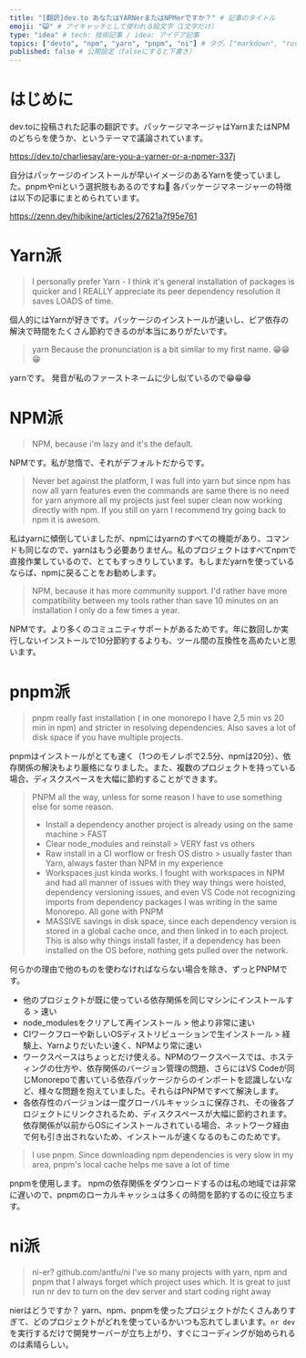 ```yaml
---
title: "[翻訳]dev.to あなたはYARNerまたはNPMerですか？" # 記事のタイトル
emoji: "😺" # アイキャッチとして使われる絵文字（1文字だけ）
type: "idea" # tech: 技術記事 / idea: アイデア記事
topics: ["devto", "npm", "yarn", "pnpm", "ni"] # タグ。["markdown", "rust", "aws"]のように指定する
published: false # 公開設定（falseにすると下書き）
---
```


# はじめに

dev.toに投稿された記事の翻訳です。パッケージマネージャはYarnまたはNPMのどちらを使うか、というテーマで議論されています。

https://dev.to/charliesay/are-you-a-yarner-or-a-npmer-337j

自分はパッケージのインストールが早いイメージのあるYarnを使っていました。pnpmやniという選択肢もあるのですね🤔
各パッケージマネージャーの特徴は以下の記事にまとめられています。

https://zenn.dev/hibikine/articles/27621a7f95e761

# Yarn派

> I personally prefer Yarn - I think it's general installation of packages is quicker and I REALLY appreciate its peer dependency resolution it saves LOADS of time.

個人的にはYarnが好きです。パッケージのインストールが速いし、ピア依存の解決で時間をたくさん節約できるのが本当にありがたいです。

> yarn
> Because the pronunciation is a bit similar to my first name. 😁😁😁

yarnです。
発音が私のファーストネームに少し似ているので😁😁😁

# NPM派

> NPM, because i'm lazy and it's the default.

NPMです。私が怠惰で、それがデフォルトだからです。

> Never bet against the platform, I was full into yarn but since npm has now all yarn features even the commands are same there is no need for yarn anymore all my projects just feel super clean now working directly with npm. If you still on yarn I recommend try going back to npm it is awesom.

私はyarnに傾倒していましたが、npmにはyarnのすべての機能があり、コマンドも同じなので、yarnはもう必要ありません。私のプロジェクトはすべてnpmで直接作業しているので、とてもすっきりしています。もしまだyarnを使っているならば、npmに戻ることをお勧めします。

> NPM, because it has more community support. I'd rather have more compatibility between my tools rather than save 10 minutes on an installation I only do a few times a year.

NPMです。より多くのコミュニティサポートがあるためです。年に数回しか実行しないインストールで10分節約するよりも、ツール間の互換性を高めたいと思います。

# pnpm派

> pnpm really fast installation ( in one monorepo I have 2,5 min vs 20 min in npm) and stricter in resolving dependencies. Also saves a lot of disk space if you have multiple projects.

pnpmはインストールがとても速く（1つのモノレポで2.5分、npmは20分）、依存関係の解決もより厳格になりました。また、複数のプロジェクトを持っている場合、ディスクスペースを大幅に節約することができます。

> PNPM all the way, unless for some reason I have to use something else for some reason.
> - Install a dependency another project is already using on the same machine > FAST
> - Clear node_modules and reinstall > VERY fast vs others
> - Raw install in a CI worflow or fresh OS distro > usually faster than Yarn, always faster than NPM in my experience
> - Workspaces just kinda works. I fought with workspaces in NPM and had all manner of issues with they way things were hoisted, dependency versioning issues, and even VS Code not recognizing imports from dependency packages I was writing in the same Monorepo. All gone with PNPM
> - MASSIVE savings in disk space, since each dependency version is stored in a global cache once, and then linked in to each project. This is also why things install faster, if a dependency has been installed on the OS before, nothing gets pulled over the network.

何らかの理由で他のものを使わなければならない場合を除き、ずっとPNPMです。
- 他のプロジェクトが既に使っている依存関係を同じマシンにインストールする > 速い
- node_modulesをクリアして再インストール > 他より非常に速い
- CIワークフローや新しいOSディストリビューションで生インストール > 経験上、Yarnよりだいたい速く、NPMより常に速い
- ワークスペースはちょっとだけ使える。NPMのワークスペースでは、ホスティングの仕方や、依存関係のバージョン管理の問題、さらにはVS Codeが同じMonorepoで書いている依存パッケージからのインポートを認識しないなど、様々な問題を抱えていました。それらはPNPMですべて解決します。
- 各依存性のバージョンは一度グローバルキャッシュに保存され、その後各プロジェクトにリンクされるため、ディスクスペースが大幅に節約されます。依存関係が以前からOSにインストールされている場合、ネットワーク経由で何も引き出されないため、インストールが速くなるのもこのためです。

> I use pnpm.
> Since downloading npm dependencies is very slow in my area, pnpm's local cache helps me save a lot of time

pnpmを使用します。
npmの依存関係をダウンロードするのは私の地域では非常に遅いので、pnpmのローカルキャッシュは多くの時間を節約するのに役立ちます。

# ni派

> ni-er?
> github.com/antfu/ni
> I've so many projects with yarn, npm and pnpm that I always forget which project uses which. It is great to just run nr dev to turn on the dev server and start coding right away

nierはどうですか？
yarn、npm、pnpmを使ったプロジェクトがたくさんありすぎて、どのプロジェクトがどれを使っているかいつも忘れてしまいます。`nr dev`を実行するだけで開発サーバーが立ち上がり、すぐにコーディングが始められるのは素晴らしい。

